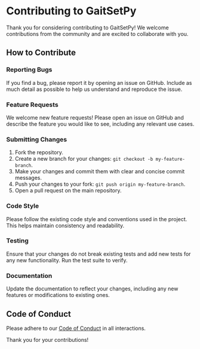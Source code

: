 # Contributing to GaitSetPy

Thank you for considering contributing to GaitSetPy! We welcome contributions from the community and are excited to collaborate with you.

## How to Contribute

### Reporting Bugs
If you find a bug, please report it by opening an issue on GitHub. Include as much detail as possible to help us understand and reproduce the issue.

### Feature Requests
We welcome new feature requests! Please open an issue on GitHub and describe the feature you would like to see, including any relevant use cases.

### Submitting Changes
1. Fork the repository.
2. Create a new branch for your changes: `git checkout -b my-feature-branch`.
3. Make your changes and commit them with clear and concise commit messages.
4. Push your changes to your fork: `git push origin my-feature-branch`.
5. Open a pull request on the main repository.

### Code Style
Please follow the existing code style and conventions used in the project. This helps maintain consistency and readability.

### Testing
Ensure that your changes do not break existing tests and add new tests for any new functionality. Run the test suite to verify.

### Documentation
Update the documentation to reflect your changes, including any new features or modifications to existing ones.

## Code of Conduct
Please adhere to our [Code of Conduct](CODE_OF_CONDUCT.md) in all interactions.

Thank you for your contributions!
